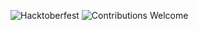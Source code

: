 ![Hacktoberfest](https://img.shields.io/badge/Hacktoberfest-2025-orange?style=for-the-badge&logo=hacktoberfest)
![Contributions Welcome](https://img.shields.io/badge/Contributions-Welcome-brightgreen?style=for-the-badge)
